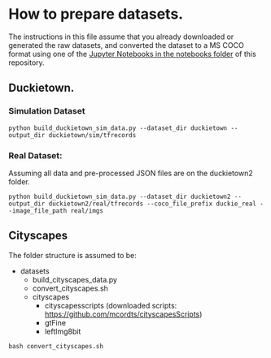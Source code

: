 # How to prepare datasets.
The instructions in this file assume that you already downloaded or generated the raw datasets, and converted the dataset to a MS COCO format using one of the [Jupyter Notebooks in the notebooks folder](../notebooks/README.md) of this repository.

## Duckietown.
### Simulation Dataset
```
python build_duckietown_sim_data.py --dataset_dir duckietown --output_dir duckietown/sim/tfrecords
```
### Real Dataset:
Assuming all data and pre-processed JSON files are on the duckietown2 folder.
```
python build_duckietown_sim_data.py --dataset_dir duckietown2 --output_dir duckietown2/real/tfrecords --coco_file_prefix duckie_real --image_file_path real/imgs
```

## Cityscapes
The folder structure is assumed to be:
  + datasets
    - build_cityscapes_data.py
    - convert_cityscapes.sh
    + cityscapes
      + cityscapesscripts (downloaded scripts: https://github.com/mcordts/cityscapesScripts)
      + gtFine
      + leftImg8bit
``` 
bash convert_cityscapes.sh
```
